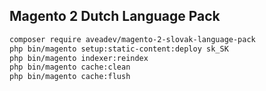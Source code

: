 ## Magento 2 Dutch Language Pack

```bash
composer require aveadev/magento-2-slovak-language-pack
php bin/magento setup:static-content:deploy sk_SK
php bin/magento indexer:reindex
php bin/magento cache:clean
php bin/magento cache:flush
```

